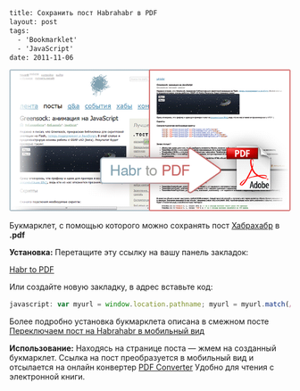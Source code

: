 ```
title: Сохранить пост Habrahabr в PDF
layout: post
tags:
  - 'Bookmarklet'
  - 'JavaScript'
date: 2011-11-06
```

![](/images/habr-to-pdf/habr-to-pdf__preview.png)

Букмарклет, с помощью которого можно сохранять пост [Хабрахабр](http://habrahabr.ru/) в **.pdf**

**Установка:**
Перетащите эту ссылку на вашу панель закладок:

<a class="b-bookmarklet" href="javascript: var myurl = window.location.pathname; myurl = myurl.match(/\/\d{6}\//); location.href = 'http://html-pdf-converter.com/ru/convert?u=' + 'http://habrahabr.ru/mob/post' + escape(myurl[0]); void(0);" title="Habr to PDF">Habr to PDF</a>

Или создайте новую закладку, в адрес вставьте код:

```javascript
javascript: var myurl = window.location.pathname; myurl = myurl.match(/\/\d{6}\//); location.href = 'http://html-pdf-converter.com/ru/convert?u=' + 'http://habrahabr.ru/mob/post' + escape(myurl[0]); void(0);
```

Более подробно установка букмарклета описана в смежном посте [Переключаем пост на Habrahabr в мобильный вид](http://vovanplus.blogspot.com/2011/11/habrahabr.html)

**Использование:**
Находясь на странице поста &mdash; жмем на созданный букмарклет. Ссылка на пост преобразуется в мобильный вид и отсылается на онлайн конвертер [PDF Converter](http://html-pdf-converter.com/ru/)
Удобно для чтения с электронной книги.

